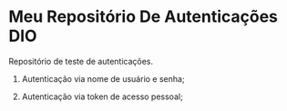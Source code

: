 # Meu Repositório De Autenticações DIO

Repositório de teste de autenticações.

1. Autenticação via nome de usuário e senha;

2. Autenticação via token de acesso pessoal;